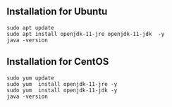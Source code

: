 ## Installation for Ubuntu

```
sudo apt update
sudo apt install openjdk-11-jre openjdk-11-jdk  -y
java -version
```

## Installation for CentOS

```
sudo yum update
sudo yum  install openjdk-11-jre -y
sudo yum  install openjdk-11-jdk -y
java -version
```